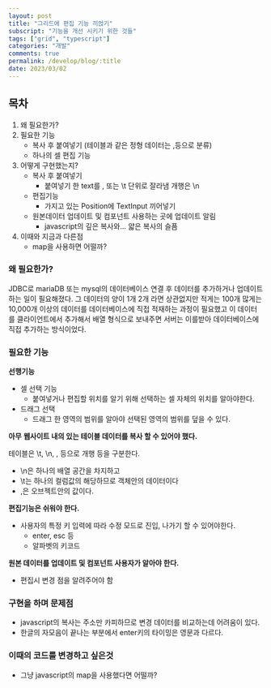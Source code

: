 ```yaml
---
layout: post
title: "그리드에 편집 기능 끼얹기"
subscript: "기능을 개선 시키기 위한 것들"
tags: ["grid", "typescript"]
categories: "개발"
comments: true
permalink: /develop/blog/:title
date: 2023/03/02
---
```


## 목차

1. 왜 필요한가?
2. 필요한 기능
   - 복사 후 붙여넣기 (테이블과 같은 정형 데이터는 ,등으로 분류)
   - 하나의 셀 편집 기능
3. 어떻게 구현했는지?
   - 복사 후 붙여넣기
     - 붙여넣기 한 text를 , 또는 \t 단위로 잘라냄 개행은 \n
   - 편집기능
     - 가지고 있는 Position에 TextInput 끼어넣기
   - 원본데이터 업데이트 및 컴포넌트 사용하는 곳에 업데이트 알림
     - javascript의 깊은 복사와… 얇은 복사의 슬픔
4. 이때와 지금과 다른점
   - map을 사용하면 어떨까?

### 왜 필요한가?

JDBC로 mariaDB 또는 mysql의 데이터베이스 연결 후 데이터를 추가하거나 업데이트하는 일이 필요해졌다. 그 데이터의 양이 1개 2개 라면 상관없지만 적게는 100개 많게는 10,000개 이상의 데이터를 데이터베이스에 직접 적재하는 과정이 필요했고 이 데이터를 클라이언트에서 추가해서 배열 형식으로 보내주면 서버는 이를받아 데이터베이스에 직접 추가하는 방식이었다.

### 필요한 기능

**선행기능**

- 셀 선택 기능
  - 붙여넣거나 편집할 위치를 알기 위해 선택하는 셀 자체의 위치를 알아야한다.
- 드래그 선택
  - 드래그 한 영역의 범위를 알아야 선택된 영역의 범위를 덮을 수 있다.

**아무** **웹사이트 내의 있는 테이블 데이터를 복사 할 수 있어야 했다.**

테이블은 \t, \n, \, 등으로 개행 등을 구분한다.

- \n은 하나의 배열 공간을 차지하고
- \t는 하나의 컬럼값의 해당하므로 객체안의 데이터이다
- \,은 오브젝트안의 값이다.

**편집기능은 쉬워야 한다.**

- 사용자의 특정 키 입력에 따라 수정 모드로 진입, 나가기 할 수 있어야한다.
  - enter, esc 등
  - 알파벳의 키코드

**원본 데이터를 업데이트 및 컴포넌트 사용자가 알아야 한다.**

- 편집시 변경 점을 알려주어야 함

### 구현을 하며 문제점

- javascript의 복사는 주소만 카피하므로 변경 데이터를 비교하는데 어려움이 있다.
- 한글의 자모음이 끝나는 부분에서 enter키의 타이밍은 영문과 다르다.

### 이때의 코드를 변경하고 싶은것

- 그냥 javascript의 map을 사용했다면 어떨까?
